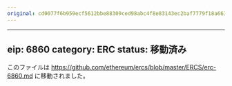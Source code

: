 ```yaml
---
original: cd0077f6b959ecf5612bbe88309ced98abc4f8e83143ec2baf7779f18a663079
---
```


---
eip: 6860
category: ERC
status: 移動済み
---

このファイルは https://github.com/ethereum/ercs/blob/master/ERCS/erc-6860.md に移動されました。